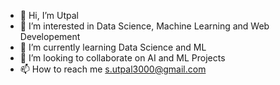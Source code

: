 - 👋 Hi, I’m Utpal
- 👀 I’m interested in Data Science, Machine Learning and Web Developement
- 🌱 I’m currently learning Data Science and ML
- 💞️ I’m looking to collaborate on AI and ML Projects
- 📫 How to reach me s.utpal3000@gmail.com

<!---
utpal3000/utpal3000 is a ✨ special ✨ repository because its `README.md` (this file) appears on your GitHub profile.
You can click the Preview link to take a look at your changes.
--->
